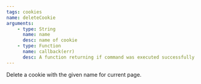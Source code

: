 ```yaml
---
tags: cookies
name: deleteCookie
arguments:
    - type: String
      name: name
      desc: name of cookie
    - type: Function
      name: callback(err)
      desc: A function returning if command was executed successfully
---
```


Delete a cookie with the given name for current page.